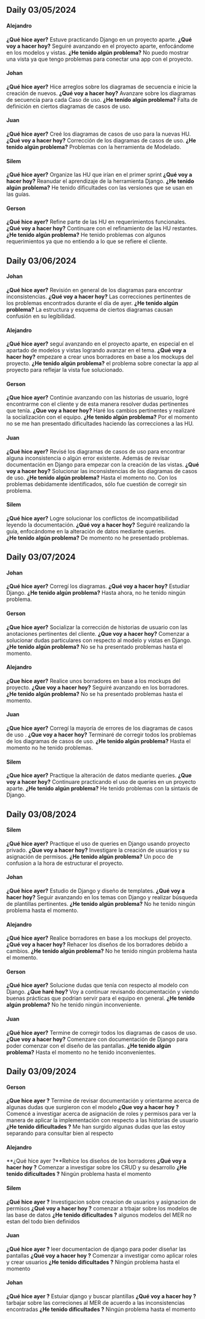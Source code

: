 ## Daily 03/05/2024

#### Alejandro
**¿Qué hice ayer?** Estuve practicando Django en un proyecto aparte.
**¿Qué voy a hacer hoy?** Seguiré avanzando en el proyecto aparte, enfocándome en los modelos y vistas.
**¿He tenido algún problema?** No puedo mostrar una vista ya que tengo problemas para conectar una app con el proyecto.

#### Johan
**¿Qué hice ayer?** Hice arreglos sobre los diagramas de secuencia e inicie la creación de nuevos.
**¿Qué voy a hacer hoy?** Avanzare sobre los diagramas de secuencia para cada Caso de uso.
**¿He tenido algún problema?** Falta de definición en ciertos diagramas de casos de uso.

#### Juan
**¿Qué hice ayer?** Creé los diagramas de casos de uso para la nuevas HU.
**¿Qué voy a hacer hoy?** Corrección de los diagramas de casos de uso.
**¿He tenido algún problema?** Problemas con la herramienta de Modelado.

#### Silem
**¿Qué hice ayer?** Organize las HU que irían en el primer sprint
**¿Qué voy a hacer hoy?** Reanudar el aprendizaje de la herramienta Django.
**¿He tenido algún problema?** He tenido dificultades con las versiones que se usan en las guías.

#### Gerson
**¿Qué hice ayer?** Refine parte de las HU en requerimientos funcionales.
**¿Qué voy a hacer hoy?** Continuare con el refinamiento de las HU restantes.
**¿He tenido algún problema?** He tenido problemas con algunos requerimientos ya que no entiendo a lo que se refiere el cliente.

## Daily 03/06/2024

#### Johan
**¿Qué hice ayer?** Revisión en general de los diagramas para encontrar inconsistencias.
**¿Qué voy a hacer hoy?** Las correcciones pertinentes de los problemas encontrados durante el día de ayer.
**¿He tenido algún problema?** La estructura y esquema de ciertos diagramas causan confusión en su legibilidad.

#### Alejandro
**¿Qué hice ayer?** seguí avanzando en el proyecto aparte, en especial en el apartado de modelos y vistas logrando avanzar en el tema.
**¿Qué voy a hacer hoy?** empezare a crear unos borradores en base a los mockups del proyecto.
**¿He tenido algún problema?** el problema sobre conectar la app al proyecto para reflejar la vista fue solucionado.

#### Gerson
**¿Que hice ayer?** Continúe avanzando con las historias de usuario, logré encontrarme con el cliente y de esta manera resolver dudas pertinentes que tenía.
**¿Que voy a hacer hoy?** Haré los cambios pertinentes y realizaré la socialización con el equipo.
**¿He tenido algún problema?** Por el momento no se me han presentado dificultades haciendo las correcciones a las HU.

#### Juan
**¿Qué hice ayer?** Revisé los diagramas de casos de uso para encontrar alguna inconsistencia o algún error existente. Además de revisar documentación en Django para empezar con la creación de las vistas.
**¿Qué voy a hacer hoy?** Solucionar las inconsistencias de los diagramas de casos de uso.
**¿He tenido algún problema?** Hasta el momento no. Con los problemas debidamente identificados, sólo fue cuestión de corregir sin problema.

#### Silem
**¿Qué hice ayer?** Logre solucionar los conflictos de incompatibilidad leyendo la documentación.
**¿Qué voy a hacer hoy?** Seguiré realizando la guía, enfocándome en la alteración de datos mediante queries.  
**¿He tenido algún problema?** De momento no he presentado problemas.

## Daily 03/07/2024

#### Johan
**¿Qué hice ayer?** Corregí los diagramas.
**¿Qué voy a hacer hoy?** Estudiar Django.
**¿He tenido algún problema?** Hasta ahora, no he tenido ningún problema.

#### Gerson
**¿Que hice ayer?** Socializar la corrección de historias de usuario con las anotaciones pertinentes del cliente.
**¿Que voy a hacer hoy?** Comenzar a solucionar dudas particulares con respecto al modelo y vistas en Django.
**¿He tenido algún problema?** No se ha presentado problemas hasta el momento.

#### Alejandro
**¿Que hice ayer?** Realice unos borradores en base a los mockups del proyecto.
**¿Que voy a hacer hoy?** Seguiré avanzando en los borradores.
**¿He tenido algún problema?** No se ha presentado problemas hasta el momento.

#### Juan
**¿Que hice ayer?** Corregí la mayoría de errores de los diagramas de casos de uso .
**¿Que voy a hacer hoy?** Terminaré de corregir todos los problemas de los diagramas de casos de uso.
**¿He tenido algún problema?** Hasta el momento no he tenido problemas.

#### Silem
**¿Que hice ayer?** Practique la alteración de datos mediante queries.
**¿Que voy a hacer hoy?** Continuare practicando el uso de queries en un proyecto aparte.
**¿He tenido algún problema?** He tenido problemas con la sintaxis de Django.

## Daily 03/08/2024

#### Silem
**¿Qué hice ayer?** Practique el uso de queries en Django usando proyecto privado.
**¿Que voy a hacer hoy?** Investigare la creación de usuarios y su asignación de permisos.
**¿He tenido algún problema?** Un poco de confusion a la hora de estructurar el proyecto.

#### Johan
**¿Qué hice ayer?** Estudio de Django y diseño de templates.
**¿Qué voy a hacer hoy?** Seguir avanzando en los temas con Django y realizar búsqueda de plantillas pertinentes.
**¿He tenido algún problema?** No he tenido ningún problema hasta el momento.

#### Alejandro
**¿Qué hice ayer?** Realice borradores en base a los mockups del proyecto.
**¿Qué voy a hacer hoy?** Rehacer los diseños de los borradores debido a cambios.
**¿He tenido algún problema?** No he tenido ningún problema hasta el momento.

#### Gerson
**¿Qué hice ayer?** Solucione dudas que tenía con respecto al modelo con Django.
**¿Que haré hoy?** Voy a continuar revisando documentación y viendo buenas prácticas que podrían servir para el equipo en general.
**¿He tenido algún problema?** No he tenido ningún inconveniente.

#### Juan
**¿Qué hice ayer?** Termine de corregir todos los diagramas de casos de uso.
**¿Que voy a hacer hoy?** Comenzare con documentación de Django para poder comenzar con el diseño de las pantallas.
**¿He tenido algún problema?** Hasta el momento no he tenido inconvenientes.

## Daily 03/09/2024

#### Gerson
**¿Que hice ayer ?** Termine de revisar documentación y orientarme acerca de algunas dudas que surgieron con el modelo 
**¿Que voy a hacer hoy ?** Comencé a investigar acerca de asignación de roles y permisos para ver la manera de aplicar la implementación con respecto a las historias de usuario
**¿He tenido dificultades ?** Me han surgido algunas dudas que las estoy separando para consultar bien al respecto

#### Alejandro

**¿Qué hice ayer ?**Rehíce los diseños de los borradores
**¿Qué voy a hacer hoy ?** Comenzar a investigar sobre los CRUD y su desarrollo
**¿He tenido dificultades ?** Ningún problema hasta el momento

#### Silem

**¿Qué hice ayer ?** Investigacion sobre creacion de usuarios y asignacion de permisos
**¿Qué voy a hacer hoy ?** comenzar a trbajar sobre los modelos de las base de datos
**¿He tenido dificultades ?** algunos modelos del MER no estan del todo bien definidos 

#### Juan

**¿Qué hice ayer ?** leer documentacion de django para poder diseñar las pantallas
**¿Qué voy a hacer hoy ?** Comenzar a investigar como aplicar roles y crear usuarios
**¿He tenido dificultades ?** Ningún problema hasta el momento

#### Johan 

**¿Qué hice ayer ?** Estuiar django y buscar plantillas
**¿Qué voy a hacer hoy ?** tarbajar sobre las correciones al MER de acuerdo a las inconsistencias encontradas
**¿He tenido dificultades ?** Ningún problema hasta el momento



